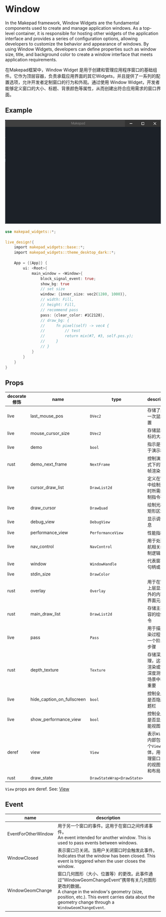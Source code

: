 # Window

In the Makepad framework, Window Widgets are the fundamental components used to create and manage application windows. As a top-level container, it is responsible for hosting other widgets of the application interface and provides a series of configuration options, allowing developers to customize the behavior and appearance of windows. By using Window Widgets, developers can define properties such as window size, title, and background color to create a window interface that meets application requirements.

在Makepad框架中，Window Widget 是用于创建和管理应用程序窗口的基础组件。它作为顶层容器，负责承载应用界面的其它Widgets，并且提供了一系列的配置选项，允许开发者定制窗口的行为和外观。通过使用 Window Widget，开发者能够定义窗口的大小、标题、背景颜色等属性，从而创建出符合应用需求的窗口界面。

## Example

![](../../../static/widget/window.png)

```rust
use makepad_widgets::*;
       
live_design!{
    import makepad_widgets::base::*;
    import makepad_widgets::theme_desktop_dark::*; 
    
    App = {{App}} {
        ui: <Root>{
            main_window = <Window>{
                block_signal_event: true;
                show_bg: true
                // set size
                window: {inner_size: vec2(1280, 1000)},
                // width: Fill,
                // height: Fill,
                // recommend pass
                pass: {clear_color: #1C2128},
                // draw_bg: {
                //     fn pixel(self) -> vec4 {
                //         // test
                //         return mix(#7, #3, self.pos.y);
                //     }
                // }
            }
        }
    }
}
```

## Props

|decorate 修饰|name|type|description|
|--|--|--|--|
|live|last_mouse_pos|`DVec2`|存储了最后一次鼠标位置|
|live|mouse_cursor_size|`DVec2`|存储鼠标光标的大小|
|live|demo|`bool`|指示是否处于演示模式|
|rust|demo_next_frame|`NextFrame`|控制演示模式下的下一帧渲染|
|live|cursor_draw_list|`DrawList2d`|定义在窗口中绘制光标时所需的绘制指令列表|
|live|draw_cursor|`DrawQuad`|绘制光标的矩形区域|
|live|debug_view|`DebugView`|显示调试信息|
|live|performance_view|`PerformanceView`|性能指标|
|live|nav_control|`NavControl`|用于处理导航相关的控制逻辑|
|live|window|`WindowHandle`|代表窗口的句柄或引用|
|live|stdin_size|`DrawColor`||
|rust|overlay|`Overlay`|用于在窗口上层显示额外的内容或界面元素|
|rust|main_draw_list|`DrawList2d`|存储主要内容的绘制指令|
|live|pass|`Pass`|用于描述渲染过程中的一个阶段或步骤|
|rust|depth_texture|`Texture`|存储深度纹理，这在3D渲染或需要深度测试的场景中非常重要|
|live|hide_caption_on_fullscreen|`bool`|控制全屏时是否隐藏标题栏|
|live|show_performance_view|`bool`|控制全屏时是否显示性能视图|
|deref|view|`View`|表示`Window`内部包含一个`View`结构体，用于处理窗口内部的视图渲染和布局|
|rust|draw_state|`DrawStateWrap<DrawState>`||


`View` props are deref. See: [View](./view.md)

## Event


|name|description|
|--|--|
|EventForOtherWindow|用于另一个窗口的事件。这用于在窗口之间传递事件。<br /> An event intended for another window. This is used to pass events between windows.|
|WindowClosed|表示窗口已关闭。当用户关闭窗口时会触发此事件。<br />Indicates that the window has been closed. This event is triggered when the user closes the window.|
|WindowGeomChange|窗口几何图形（大小、位置等）的更改。此事件通过“WindowGeomChangeEvent”携带有关几何图形更改的数据。<br />A change in the window's geometry (size, position, etc.). This event carries data about the geometry change through a `WindowGeomChangeEvent`.|

